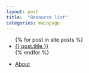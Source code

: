 ```yaml
---
layout: post
title:  "Resource list"
categories: mainpage
---
```


<ul>
  {% for post in site.posts %}
    <li>
      <a href="SRE/{{ post.url }}">{{ post.title }}</a>
    </li>
  {% endfor %}
</ul>

* [About](about)
